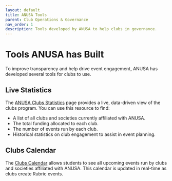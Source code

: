 ```yaml
---
layout: default
title: ANUSA Tools
parent: Club Operations & Governance
nav_order: 1
description: Tools developed by ANUSA to help clubs in governance.
---
```


# Tools ANUSA has Built
To improve transparency and help drive event engagement, ANUSA has developed several tools for clubs to use.

## Live Statistics
The [ANUSA Clubs Statistics](https://docs.google.com/spreadsheets/d/16na3I2hSBcOZBMbfsA7mxSwPZyxUIv5t7-xQdixo0LM/edit?gid=0#gid=0) page provides a live, data-driven view of the clubs program. You can use this resource to find:

- A list of all clubs and societies currently affiliated with ANUSA.
- The total funding allocated to each club.
- The number of events run by each club.
- Historical statistics on club engagement to assist in event planning.

## Clubs Calendar
The [Clubs Calendar](https://anusa.com.au/clubs/events/) allows students to see all upcoming events run by clubs and societies affiliated with ANUSA. This calendar is updated in real-time as clubs create Rubric events.

